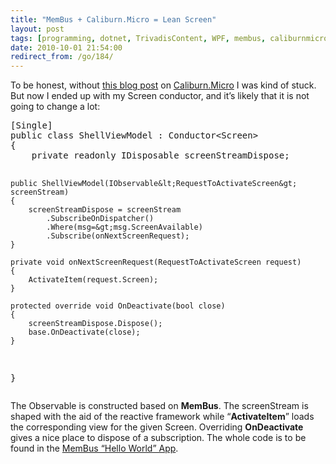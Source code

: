 ```yaml
---
title: "MemBus + Caliburn.Micro = Lean Screen"
layout: post
tags: [programming, dotnet, TrivadisContent, WPF, membus, caliburnmicro]
date: 2010-10-01 21:54:00
redirect_from: /go/184/
---
```


To be honest, without [this blog post](http://www.rudigrobler.net/Blog/screen-conductor-101) on [Caliburn.Micro](http://caliburnmicro.codeplex.com/) I was kind of stuck. But now I ended up with my Screen conductor, and it’s likely that it is not going to change a lot:
 <div style="padding-bottom: 0px; margin: 0px; padding-left: 0px; padding-right: 0px; display: inline; float: none; padding-top: 0px" id="scid:812469c5-0cb0-4c63-8c15-c81123a09de7:5c9b4a60-78d4-4fc8-97b3-89ac13b6ea27" class="wlWriterEditableSmartContent"><pre name="code" class="c#">[Single]
public class ShellViewModel : Conductor&lt;Screen&gt;
{
    private readonly IDisposable screenStreamDispose;

    public ShellViewModel(IObservable&lt;RequestToActivateScreen&gt; screenStream)
    {
        screenStreamDispose = screenStream
            .SubscribeOnDispatcher()
            .Where(msg=&gt;msg.ScreenAvailable)
            .Subscribe(onNextScreenRequest);
    }

    private void onNextScreenRequest(RequestToActivateScreen request)
    {
        ActivateItem(request.Screen);
    }

    protected override void OnDeactivate(bool close)
    {
        screenStreamDispose.Dispose();
        base.OnDeactivate(close);
    }
}</pre></div>

The Observable is constructed based on **MemBus**. The screenStream is shaped with the aid of the reactive framework while “**ActivateItem**” loads the corresponding view for the given Screen. Overriding **OnDeactivate** gives a nice place to dispose of a subscription. The whole code is to be found in the [MemBus “Hello World” App](http://github.com/flq/MemBus/tree/master//Membus.WpfTwitterClient/).